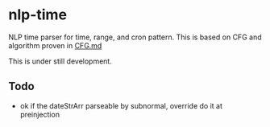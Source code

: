 # nlp-time
NLP time parser for time, range, and cron pattern. This is based on CFG and algorithm proven in [CFG.md](./CFG.md)

This is under still development.

## Todo

- ok if the dateStrArr parseable by subnormal, override
do it at preinjection
